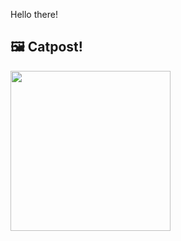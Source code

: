 Hello there!



## 🖼️ Catpost!

<sub>
    <img src="https://cdn2.thecatapi.com/images/as1.jpg" height="256">
</sub>

